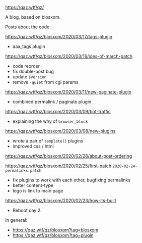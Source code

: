 https://qaz.wtf/qz/

A blog, based on blosxom.

Posts about the code:

https://qaz.wtf/qz/blosxom/2020/03/17/tags-plugin
  * aaa_tags plugin

https://qaz.wtf/qz/blosxom/2020/03/16/ides-of-march-patch
  * code reorder
  * fix double-post bug
  * update `$version`
  * remove `-quiet` from cgi params

https://qaz.wtf/qz/blosxom/2020/03/11/new-paginate-plugin
  * combined permalink / paginate plugin

https://qaz.wtf/qz/blosxom/2020/03/09/bot-traffic
  * explaining the why of `browser_block`

https://qaz.wtf/qz/blosxom/2020/03/08/new-plugins
  * wrote a pair of `template()` plugins
  * improved css / html

https://qaz.wtf/qz/blosxom/2020/02/28/about-post-ordering

https://qaz.wtf/qz/blosxom/2020/02/25/first-patch
`2020-02-24-permalinks.patch`
  * fix plugins to work with each other, bugfixing permalinks
  * better content-type
  * logo is link to main page

https://qaz.wtf/qz/blosxom/2020/02/23/how-its-built
  * Reboot day 2.


In general:
  * https://qaz.wtf/qz/blosxom?tag=blosxom
  * https://qaz.wtf/qz/blosxom?tag=plugin
